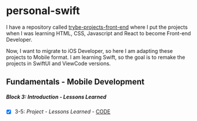 # personal-swift

I have a repository called [trybe-projects-front-end](https://github.com/carolbezerra-dev/trybe-projects-front-end) where I put the projects when I was learning HTML, CSS, Javascript and React to become Front-end Developer.

Now, I want to migrate to iOS Developer, so here I am adapting these projects to Mobile format. I am learning Swift, so the goal is to remake the projects in SwiftUI and ViewCode versions.
  
## Fundamentals - Mobile Development

##### Block 3: Introduction - Lessons Learned

- [x] 3-5: _Project - Lessons Learned_ - [CODE](https://github.com/carolbezerra-dev/personal-swift/tree/main/Lessons-Learned)
